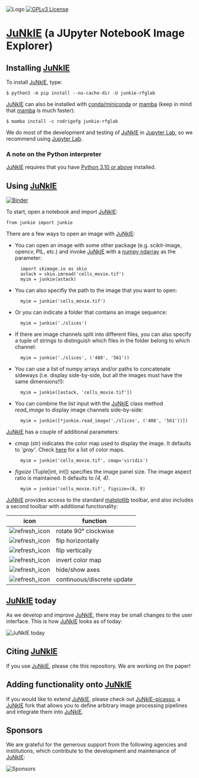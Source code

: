 ![Logo](https://bitbucket.org/rfg_lab/junkie/raw/64d3877b39417d70e6dc0cf18814495b4d9a57b7/docs/junkie_logo_100x100.png)
[![GPLv3 License](https://img.shields.io/badge/License-GPL%20v3-yellow.svg)](https://opensource.org/licenses/GPL-3.0)

# [JuNkIE](https://bitbucket.org/rfg_lab/junkie/src/master/) (a JUpyter NotebooK Image Explorer)

## Installing [JuNkIE](https://bitbucket.org/rfg_lab/junkie/src/master/)

To install [JuNkIE](https://bitbucket.org/rfg_lab/junkie/src/master/), type:  

    $ python3 -m pip install --no-cache-dir -U junkie-rfglab

[JuNkIE](https://bitbucket.org/rfg_lab/junkie/src/master/) can also be installed with [conda/miniconda](https://docs.conda.io/projects/conda/en/stable/user-guide/install/download.html#) or [mamba](https://anaconda.org/conda-forge/mamba) (keep in mind that [mamba](https://anaconda.org/conda-forge/mamba) is much faster):  

    $ mamba install -c rodrigofg junkie-rfglab

We do most of the development and testing of [JuNkIE](https://bitbucket.org/rfg_lab/junkie/src/master/) in [Jupyter Lab](https://jupyter.org/install), so we recommend using [Jupyter Lab](https://jupyter.org/install). 

### A note on the Python interpreter

[JuNkIE](https://bitbucket.org/rfg_lab/junkie/src/master/) requires that you
have [Python 3.10 or above](https://www.python.org/downloads/) installed.

## Using [JuNkIE](https://bitbucket.org/rfg_lab/junkie/src/master/)

[![Binder](https://mybinder.org/badge_logo.svg)](https://mybinder.org/v2/git/https%3A%2F%2Fbitbucket.org%2Frfg_lab%2Fjunkie/HEAD?labpath=docs%2Fusing_junkie.ipynb)

To start, open a notebook and import [JuNkIE](https://bitbucket.org/rfg_lab/junkie/src/master/):

    from junkie import junkie

There are a few ways to open an image with [JuNkIE](https://bitbucket.org/rfg_lab/junkie/src/master/):

- You can open an image with some other package (e.g. scikit-image, opencv, PIL, etc.) and invoke [JuNkIE](https://bitbucket.org/rfg_lab/junkie/src/master/) with a [numpy ndarray](https://numpy.org/doc/stable/reference/generated/numpy.ndarray.html) as the parameter:

        import skimage.io as skio
        astack = skio.imread('cells_movie.tif')
        myim = junkie(astack)

- You can also specifiy the path to the image that you want to open:

        myim = junkie('cells_movie.tif')

- Or you can indicate a folder that contains an image sequence:

        myim = junkie('./slices')

- If there are image channels split into different files, you can also specify a tuple of strings to distinguish which files in the folder belong to which channel:

        myim = junkie('./slices', ('488', '561'))

- You can use a list of numpy arrays and/or paths to concatenate sideways (i.e. display side-by-side, but all the images must have the same dimensions!!):

        myim = junkie([astack, 'cells_movie.tif'])

- You can combine the list input with the [JuNkIE](https://bitbucket.org/rfg_lab/junkie/src/master/) class method *read_image* to display image channels side-by-side:

        myim = junkie([*junkie.read_image('./slices', ('488', '561'))])

[JuNkIE](https://bitbucket.org/rfg_lab/junkie/src/master/) has a couple of additional parameters:

- *cmap* (str) indicates the color map used to display the image. It defaults to *'gray'*. Check [here](https://matplotlib.org/stable/tutorials/colors/colormaps.html) for a list of color maps.

        myim = junkie('cells_movie.tif', cmap='viridis')

- *figsize* (Tuple[int, int]) specifies the image panel size. The image aspect ratio is maintained. It defaults to *(4, 4)*.

        myim = junkie('cells_movie.tif', figsize=(8, 8)

[JuNkIE](https://bitbucket.org/rfg_lab/junkie/src/master/) provides access to the standard [matplotlib](https://matplotlib.org/) toolbar, and also includes a second toolbar with additional functionality:

|icon|function|
|----------------------------------------|------------------------|
|![refresh_icon](https://bitbucket.org/rfg_lab/junkie/raw/64d3877b39417d70e6dc0cf18814495b4d9a57b7/docs/refresh_icon.png)|rotate 90&deg; clockwise
|![refresh_icon](https://bitbucket.org/rfg_lab/junkie/raw/64d3877b39417d70e6dc0cf18814495b4d9a57b7/docs/arrows_h_icon.png)|flip horizontally|
|![refresh_icon](https://bitbucket.org/rfg_lab/junkie/raw/64d3877b39417d70e6dc0cf18814495b4d9a57b7/docs/arrows_v_icon.png)|flip vertically|
|![refresh_icon](https://bitbucket.org/rfg_lab/junkie/raw/64d3877b39417d70e6dc0cf18814495b4d9a57b7/docs/shield_icon.png)|invert color map|
|![refresh_icon](https://bitbucket.org/rfg_lab/junkie/raw/64d3877b39417d70e6dc0cf18814495b4d9a57b7/docs/area_chart_icon.png)|hide/show axes|
|![refresh_icon](https://bitbucket.org/rfg_lab/junkie/raw/64d3877b39417d70e6dc0cf18814495b4d9a57b7/docs/fast_forward_icon.png)|continuous/discrete update|

## [JuNkIE](https://bitbucket.org/rfg_lab/junkie/src/master/) today

As we develop and improve [JuNkIE](https://bitbucket.org/rfg_lab/junkie/src/master/), there may be small changes to the user interface. This is how [JuNkIE](https://bitbucket.org/rfg_lab/junkie/src/master/) looks as of today:

![JuNkIE today](https://bitbucket.org/rfg_lab/junkie/raw/64d3877b39417d70e6dc0cf18814495b4d9a57b7/docs/junkie_today.gif)

## Citing [JuNkIE](https://bitbucket.org/rfg_lab/junkie/src/master/)

If you use [JuNkIE](https://bitbucket.org/rfg_lab/junkie/src/master/), please cite this repository. We are working on the paper!

## Adding functionality onto [JuNkIE](https://bitbucket.org/rfg_lab/junkie/src/master/)

If you would like to extend [JuNkIE](https://bitbucket.org/rfg_lab/junkie/src/master/), please check out [JuNkIE-picasso](https://bitbucket.org/raymond_hawkins_utor/junkie_picasso/src/master/), a [JuNkIE](https://bitbucket.org/rfg_lab/junkie/src/master/) fork that allows you to define arbitrary image processing pipelines and integrate them into [JuNkIE](https://bitbucket.org/rfg_lab/junkie/src/master/).

## Sponsors

We are grateful for the generous support from the following agencies and institutions, which contribute to the
development and maintenance of [JuNkIE](https://bitbucket.org/rfg_lab/junkie/src/master/):

![Sponsors](https://bitbucket.org/rfg_lab/junkie/raw/64d3877b39417d70e6dc0cf18814495b4d9a57b7/docs/sponsors.png)